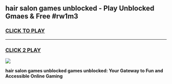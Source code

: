 
## hair salon games unblocked - Play Unblocked Gmaes & Free #rw1m3
<h3>
<a href="https://news.freeplayer.one?title=hair_salon_games_unblocked&ref=03M">CLICK TO PLAY</a></h3>
<hr>

<h3>
<a href="https://news.freeplayer.one?title=hair_salon_games_unblocked&ref=03M">CLICK 2 PLAY</a>
  
</h3>

<a href="https://news.freeplayer.one?title=hair_salon_games_unblocked&ref=03M"><img src="https://clearcache.store/games.png"></a>


**hair salon games unblocked games unblocked: Your Gateway to Fun and Accessible Online Gaming**
